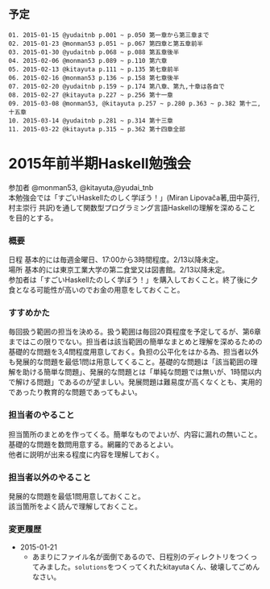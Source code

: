 ## 予定

````
01. 2015-01-15 @yudaitnb p.001 ~ p.050 第一章から第三章まで
02. 2015-01-23 @monman53 p.051 ~ p.067 第四章と第五章前半
03. 2015-01-30 @yudaitnb p.068 ~ p.088 第五章後半
04. 2015-02-06 @monman53 p.089 ~ p.110 第六章
05. 2015-02-13 @kitayuta p.111 ~ p.135 第七章前半  
06. 2015-02-16 @monman53 p.136 ~ p.158 第七章後半
07. 2015-02-20 @yudaitnb p.159 ~ p.174 第八章、第九,十章は各自で
08. 2015-02-27 @kitayuta p.227 ~ p.256 第十一章
09. 2015-03-08 @monman53, @kitayuta p.257 ~ p.280 p.363 ~ p.382 第十二,十五章
10. 2015-03-14 @yudaitnb p.281 ~ p.314 第十三章
11. 2015-03-22 @kitayuta p.315 ~ p.362 第十四章全部
````

# 2015年前半期Haskell勉強会  
参加者 @monman53, @kitayuta,@yudai_tnb  
本勉強会では「すごいHaskellたのしく学ぼう！」(Miran Lipovača著,田中英行,村主崇行 共訳)を通して関数型プログラミング言語Haskellの理解を深めることを目的とする。  
  
### 概要
日程 基本的には毎週金曜日、17:00から3時間程度。2/13以降未定。  
場所 基本的には東京工業大学の第二食堂又は図書館。2/13以降未定。  
参加者は「すごいHaskellたのしく学ぼう！」を購入しておくこと。終了後に夕食となる可能性が高いのでお金の用意をしておくこと。  
  
### すすめかた  
毎回扱う範囲の担当を決める。扱う範囲は毎回20頁程度を予定してるが、第6章まではこの限りでない。担当者は該当範囲の簡単なまとめと理解を深めるための基礎的な問題を3,4問程度用意しておく。負担の公平化をはかる為、担当者以外も発展的な問題を最低1問は用意してくること。基礎的な問題は「該当範囲の理解を助ける簡単な問題」、発展的な問題とは「単純な問題では無いが、1時間以内で解ける問題」であるのが望ましい。発展問題は難易度が高くなくとも、実用的であったり教育的な問題であってもよい。  
  
### 担当者のやること  
担当箇所のまとめを作ってくる。簡単なものでよいが、内容に漏れの無いこと。  
基礎的な問題を数問用意する。網羅的であるとよい。  
他者に説明が出来る程度に内容を理解しておく。
  
### 担当者以外のやること  
発展的な問題を最低1問用意しておくこと。  
該当箇所をよく読んで理解しておくこと。  

### 変更履歴
* 2015-01-21
  * あまりにファイル名が面倒であるので、日程別のディレクトリをつくってみました。`solutions`をつくってくれたkitayutaくん、破壊してごめんなさい。

